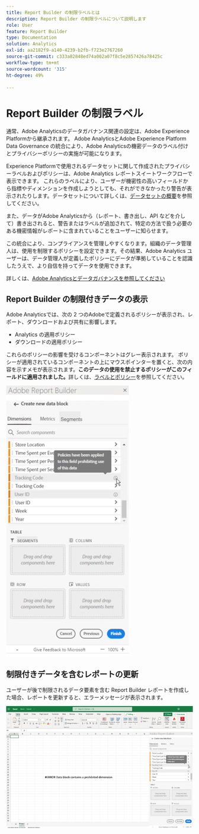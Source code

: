 ```yaml
---
title: Report Builder の制限ラベルとは
description: Report Builder の制限ラベルについて説明します
role: User
feature: Report Builder
type: Documentation
solution: Analytics
exl-id: aa2182f9-a140-4239-b2fb-f723e2767260
source-git-commit: c333a82848ed74a002a07f8c5e2857426a78425c
workflow-type: tm+mt
source-wordcount: '315'
ht-degree: 49%

---
```


# Report Builder の制限ラベル

通常、Adobe Analyticsのデータガバナンス関連の設定は、Adobe Experience Platformから継承されます。 Adobe AnalyticsとAdobe Experience Platform Data Governance の統合により、Adobe Analyticsの機密データのラベル付けとプライバシーポリシーの実施が可能になります。

Experience Platformで使用されるデータセットに関して作成されたプライバシーラベルおよびポリシーは、Adobe Analytics レポートスイートワークフローで表示できます。 これらのラベルにより、ユーザーが機密性の高いフィールドから指標やディメンションを作成しようとしても、それができなかったり警告が表示されたりします。データセットについて詳しくは、[データセットの概要](https://experienceleague.adobe.com/docs/experience-platform/catalog/datasets/overview.html?lang=ja)を参照してください。

また、データがAdobe Analyticsから（レポート、書き出し、API などを介して）書き出されると、警告またはラベルが追加されて、特定の方法で扱う必要のある機密情報がレポートに含まれていることをユーザーに知らせます。

この統合により、コンプライアンスを管理しやすくなります。組織のデータ管理人は、使用を制限するポリシーを設定できます。その結果、Adobe Analytics ユーザーは、データ管理人が定義したポリシーにデータが準拠していることを認識したうえで、より自信を持ってデータを使用できます。

詳しくは、[Adobe Analyticsとデータガバナンスを参照してください ](https://experienceleague.adobe.com/docs/analytics-platform/using/cja-privacy/privacy-overview.html?lang=ja)

## Report Builder の制限付きデータの表示

Adobe Analyticsでは、次の 2 つのAdobeで定義されるポリシーが表示され、レポート、ダウンロードおよび共有に影響します。

* Analytics の適用ポリシー
* ダウンロードの適用ポリシー

これらのポリシーの影響を受けるコンポーネントはグレー表示されます。 ポリシーが適用されているコンポーネントの上にマウスポインターを置くと、次の内容を示すメモが表示されます。**このデータの使用を禁止するポリシーがこのフィールドに適用されました。**&#x200B;詳しくは、[ラベルとポリシー](https://experienceleague.adobe.com/docs/analytics-platform/using/cja-dataviews/data-governance.html?lang=ja)を参照してください。

![ データの使用禁止を示すポリシーノート ](assets/rb-restricted-label.png)

## 制限付きデータを含むレポートの更新

ユーザーが後で制限されるデータ要素を含む Report Builder レポートを作成した場合、レポートを更新すると、エラーメッセージが表示されます。

![ データ要素が後で制限された後に表示されるエラーメッセージ。](assets/error-restricted-data.png)
